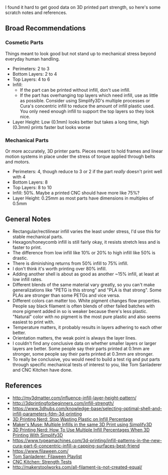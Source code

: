 I found it hard to get good data on 3D printed part strength, so here's some scratch notes and references.

## Broad Recommendations

### Cosmetic Parts

Things meant to look good but not stand up to mechanical stress beyond everyday human handling.

* Perimeters: 2 to 3
* Bottom Layers: 2 to 4
* Top Layers: 4 to 6
* Infill:
    * If the part can be printed without infill, don't use infill.
    * If the part has overhanging top layers which need infill, use as little as possible. Consider using Simplify3D's multiple processes or Cura's concentric infill to reduce the amount of infill plastic used. You only need enough infill to support the top layers so they look nice.
* Layer Height: Low (0.1mm) looks better but takes a long time, high (0.3mm) prints faster but looks worse

### Mechanical Parts

Or more accurately, 3D printer parts. Pieces meant to hold frames and linear motion systems in place under the stress of torque applied through belts and motors.

* Perimeters: 4, though reduce to 3 or 2 if the part *really* doesn't print well with 4
* Bottom Layers: 8
* Top Layers: 8 to 10
* Infill: 50%. Maybe a printed CNC should have more like 75%?
* Layer Height: 0.25mm as most parts have dimensions in multiples of 0.5mm

## General Notes

* Rectangular/rectilinear infill varies the least under stress, I'd use this for stable mechanical parts.
* Hexagon/honeycomb infill is still fairly okay, it resists stretch less and is faster to print.
* The difference from low infill like 10% or 20% to high infill like 50% is drastic.
* There is diminishing returns from 50% infill to 75% infill.
* I don't think it's worth printing over 80% infill.
* Adding another shell is about as good as another ~15% infill, at least at low infill rates.
* Different blends of the same material vary greatly, so you can't make generalizations like "PETG is this strong" and "PLA is that strong". Some PLAs are stronger than some PETGs and vice versa.
* Different colors can matter too. White pigment changes flow properties. People say black filament is often blends of other failed batches with more pigment added in so is weaker because there's less plastic. "Natural" color with no pigment is the most pure plastic and also seems easiest to print with.
* Temperature matters, it probably results in layers adhering to each other better.
* Orientation matters, the weak point is always the layer lines.
* I couldn't find any conclusive data on whether smaller layers or larger layers are better. Some people say their parts printed at 0.1mm are stronger, some people say their parts printed at 0.3mm are stronger.
* To really be conclusive, you would need to build a test rig and put parts through specific mechanical tests of interest to you, like Tom Sanladerer and CNC Kitchen have done.

## References

* http://my3dmatter.com/influence-infill-layer-height-pattern/
* http://3dprintingforbeginners.com/infill-strength/
* https://www.3dhubs.com/knowledge-base/selecting-optimal-shell-and-infill-parameters-fdm-3d-printing
* [3D Printing Nerd: Stop Wasting Plastic on Infill Percentage](https://www.youtube.com/watch?v=fuGqsZjdPQM)
* [Maker's Muse: Multiple Infills in the same 3D Print using Simplify3D](https://www.youtube.com/watch?v=UTs7Y5VGNm8)
* [3D Printing Nerd: How To Use Multiple Infill Percentages When 3D Printing With Simplify3D](https://www.youtube.com/watch?v=9hw-6KTvZdA)
* https://www.typeamachines.com/3d-printing/infill-patterns-in-the-new-cura-part-6-concentric-infill-a-capping-surfaces-best-friend
* https://www.filaween.com/
* [Tom Sanladerer: Filaween Playlist](https://www.youtube.com/watch?v=sJER9QYnAcw&list=PLDJMid0lOOYl8TZJV9xHznKFq5yA5ZTi2)
* [CNC Kitchen: Strength Tests](https://www.youtube.com/watch?v=mIv507btE08&list=PLEOQTmIWJ_rncRcWmjQIvMKFAeM071CXM)
* http://makerstoolworks.com/all-filament-is-not-created-equal/